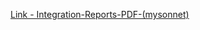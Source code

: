 [Link - Integration-Reports-PDF-(mysonnet)](https://github.com/mysonnet/zabbix-dynamic-report-generation)
